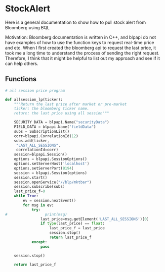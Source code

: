 # StockAlert
Here is a general documentation to show how to pull stock alert from Bloomberg using BQL

Motivation: Bloomberg documentation is written in C++, and blpapi do not have examples of how to use the function keys to request real-time price and etc. When I first created the bloomberg api to request the last price, it took me a long time to understand the process of sending the right request. Therefore, I think that it might be helpful to list out my approach and see if it can help others.



Functions
---
``` Python 
# all session price program

def allsession_lp(ticker):
    """Return the last price after market or pre-market
    ticker: the bloomberg ticker name. 
    return: the last price using all session"""

    SECURITY_DATA = blpapi.Name("securityData")
    FIELD_DATA = blpapi.Name("fieldData")
    subs = SubscriptionList()
    corr=blpapi.CorrelationId(12)
    subs.add(ticker,
     "LAST_ALL_SESSIONS",
     correlationId=corr)
    session=blpapi.Session()
    options = blpapi.SessionOptions()
    options.setServerHost('localhost')
    options.setServerPort(8194)
    session = blpapi.Session(options)
    session.start()
    session.openService("//blp/mktbar")
    session.subscribe(subs)
    last_price_f=0
    while True:
        ev = session.nextEvent()
        for msg in ev:
            try:
#                 print(msg)
                last_price=msg.getElement('LAST_ALL_SESSIONS')[0]
                if type(last_price) == float:
                    last_price_f = last_price
                    session.stop()
                    return last_price_f
            except:
                pass

    session.stop()

    return last_price_f
```

